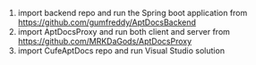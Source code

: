 1. import backend repo and run the Spring boot application from https://github.com/gumfreddy/AptDocsBackend
2. import AptDocsProxy and run both client and server from https://github.com/MRKDaGods/AptDocsProxy
3. import CufeAptDocs repo and run Visual Studio solution
